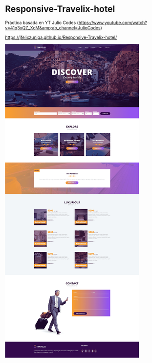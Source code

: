 # Responsive-Travelix-hotel
Práctica basada en YT Julio Codes (https://www.youtube.com/watch?v=41q3xQZ_XcM&amp;ab_channel=JulioCodes)

https://jfelixzuniga.github.io/Responsive-Travelix-hotel/

![](./screencapture.png)
